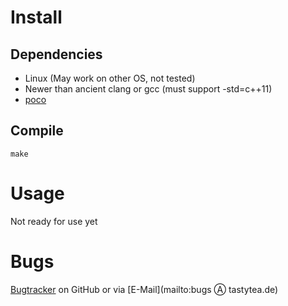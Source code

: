 # Install
## Dependencies
* Linux (May work on other OS, not tested)
* Newer than ancient clang or gcc (must support -std=c++11)
* [poco](http://pocoproject.org/)

## Compile
    make

# Usage
Not ready for use yet

# Bugs
[Bugtracker](https://github.com/tastytea/seriespl/issues) on GitHub or via [E-Mail](mailto:bugs Ⓐ tastytea.de)

